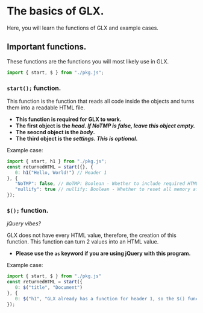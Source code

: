 # The basics of GLX.
Here, you will learn the functions of GLX and example cases.
## Important functions.
These functions are the functions you will most likely use in GLX.
```js
import { start, $ } from "./pkg.js";
```

### `start();` function.
This function is the function that reads all code inside the objects and turns them into a readable HTML file.
- **This function is required for GLX to work.**
- **The first object is the *head*. *If NoTMP is false, leave this object empty.***
- **The seocnd object is the *body*.**
- **The third object is the *settings*. *This is optional.***

Example case:
```js
import { start, h1 } from "./pkg.js";
const returnedHTML = start({}, {
   0: h1("Hello, World!") // Header 1
}, {
   "NoTMP": false, // NoTMP: Boolean - Whether to include required HTML code. Typically used in for loops. Default is false.
   "nullify": true // nullify: Boolean - Whether to reset all memory after execution of function. Default is true.
});
```

### `$();` function.
*jQuery vibes?*

GLX does not have every HTML value, therefore, the creation of this function. This function can turn 2 values into an HTML value.
- **Please use the ```as``` keyword if you are using jQuery with this program.**

Example case:
```js
import { start, $ } from "./pkg.js"
const returnedHTML = start({
   0: $("title", "Document")
}, {
   0: $("h1", "GLX already has a function for header 1, so the $() function here isn't needed.")
});
```
